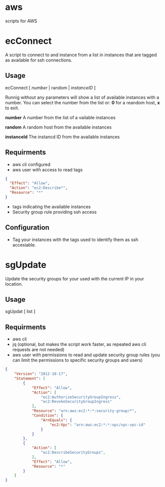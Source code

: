 # aws
scripts for AWS

# ecConnect
A script to connect to and instance from a list in instances that are tagged as available for ssh connections.
## Usage

ecConnect [ *number* | random | *instanceID* ]

Runnig without any parameters will show a list of available instances with a number. You can select the number from the list or: **0** for a reandom host, **x** to exit.

**number** A number from the list of a vailable instances

**random** A random host from the available instances

**instanceId** The instancd ID from the available instances

## Requirments
* aws cli configured
* aws user with access to read tags
```json
{
  "Effect": "Allow",
  "Action": "ec2:Describe*",
  "Resource": "*"
}
```
* tags indicating the available instances
* Security group rule providing ssh access

## Configuration
* Tag your instances with the tags used to identify them as ssh accesiable.

# sgUpdate
Update the security groups for your used with the current IP in your location. 

## Usage
sgUpdat [ list ]

## Requirments
* aws cli
* jq (optional, but makes the script work faster, as repeated aws cli requests are not needed)
* aws user with permissions to read and update security group rules (you can limit the permissions to specific security groups and users)
```json
{
    "Version": "2012-10-17",
    "Statement": [
        {
            "Effect": "Allow",
            "Action": [
                "ec2:AuthorizeSecurityGroupIngress",
                "ec2:RevokeSecurityGroupIngress"
            ],
            "Resource": "arn:aws:ec2:*:*:security-group/*",
            "Condition": {
                "ArnEquals": {
                    "ec2:Vpc": "arn:aws:ec2:*:*:vpc/vpc-vpc-id"
                }
            }
        },
        {
            "Action": [
                "ec2:DescribeSecurityGroups",
            ],
            "Effect": "Allow",
            "Resource": "*"
        }
    ]
}
```
